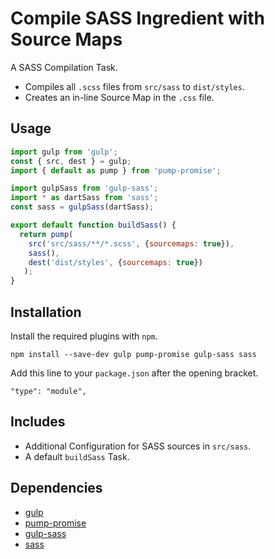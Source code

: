 Compile SASS Ingredient with Source Maps
================================================================================

A SASS Compilation Task.

- Compiles all `.scss` files from `src/sass` to `dist/styles`.
- Creates an in-line Source Map in the `.css` file.

Usage
--------------------------------------------------------------------------------

```javascript
import gulp from 'gulp';
const { src, dest } = gulp;
import { default as pump } from 'pump-promise';

import gulpSass from 'gulp-sass';
import * as dartSass from 'sass';
const sass = gulpSass(dartSass);

export default function buildSass() {
  return pump(
    src('src/sass/**/*.scss', {sourcemaps: true}),
    sass(),
    dest('dist/styles', {sourcemaps: true})
   );
}
```

Installation
--------------------------------------------------------------------------------

Install the required plugins with `npm`.

`npm install --save-dev gulp pump-promise gulp-sass sass`

Add this line to your `package.json` after the opening bracket.

`"type": "module",`

Includes
--------------------------------------------------------------------------------

- Additional Configuration for SASS sources in `src/sass`.
- A default `buildSass` Task.

Dependencies
--------------------------------------------------------------------------------

- [gulp](https://www.npmjs.com/package/gulp/)
- [pump-promise](https://www.npmjs.com/package/pump-promise)
- [gulp-sass](https://www.npmjs.com/package/gulp-sass)
- [sass](https://sass-lang.com/dart-sass)
